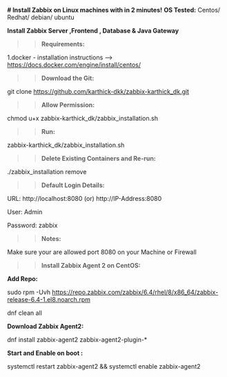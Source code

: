 ****# Install Zabbix on Linux machines with in 2 minutes!****
**OS Tested:**
Centos/ Redhat/ debian/ ubuntu

**Install Zabbix Server ,Frontend , Database & Java Gateway**
>>**Requirements:**

1.docker - installation instructions --> https://docs.docker.com/engine/install/centos/

>>**Download the Git:**

git clone https://github.com/karthick-dkk/zabbix-karthick_dk.git

>>**Allow Permission:**

chmod u+x  zabbix-karthick_dk/zabbix_installation.sh

>>**Run:**

zabbix-karthick_dk/zabbix_installation.sh

>>**Delete Existing Containers and Re-run:**

./zabbix_installation remove

>>**Default Login Details:**

URL: http://localhost:8080         (or)          http://IP-Address:8080

User: Admin
  
Password: zabbix

>>**Notes:**

  Make sure your are allowed port 8080 on your Machine or Firewall

>>**Install Zabbix Agent 2 on CentOS:**

**Add Repo:**

sudo rpm -Uvh https://repo.zabbix.com/zabbix/6.4/rhel/8/x86_64/zabbix-release-6.4-1.el8.noarch.rpm

dnf clean all

**Download Zabbix Agent2:**

dnf install zabbix-agent2 zabbix-agent2-plugin-*
 
**Start and Enable on boot :**

systemctl restart zabbix-agent2 && 
systemctl enable zabbix-agent2

